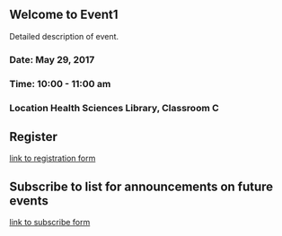 ## Welcome to Event1

Detailed description of event.


### Date:     May 29, 2017
### Time:     10:00 - 11:00 am
### Location  Health Sciences Library, Classroom C



## Register

[link to registration form](http://jgrich.github.io/event/register)

## Subscribe to list for announcements on future events

[link to subscribe form](jgrich.github.io/event/subscribe)
